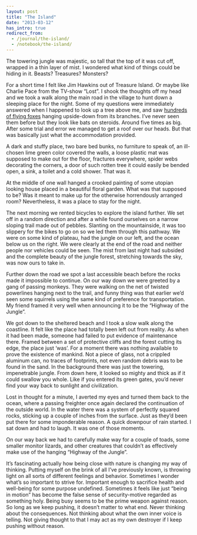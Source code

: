 ```yaml
---
layout: post
title: "The Island"
date: "2013-03-12"
has_intro: true
redirect_from:
  - /journal/the-island/
  - /notebook/the-island/
---
```


The towering jungle was majestic, so tall that the top of it was cut off, wrapped in a thin layer of mist. I wondered what kind of things could be hiding in it. Beasts? Treasures? Monsters?

For a short time I felt like Jim Hawkins out of Treasure Island. Or maybe like Charlie Pace from the TV-show “Lost”. I shook the thoughts off my head and we took a walk along the main road in the village to hunt down a sleeping place for the night. Some of my questions were immediately answered when I happened to look up a tree above me, and saw [hundreds of flying foxes](https://www.google.se/search?q=flying+foxes&es_sm=91&source=lnms&tbm=isch&sa=X&ei=h192U7uNLuGo4gTs-ICIBw&ved=0CAgQ_AUoAQ&biw=1440&bih=802) hanging upside-down from its branches. I’ve never seen them before but they look like bats on steroids. Around five times as big. After some trial and error we managed to get a roof over our heads. But that was basically just what the accommodation provided.

A dark and stuffy place, two bare bed bunks, no furniture to speak of, an ill-chosen lime green color covered the walls, a loose plastic mat was supposed to make out for the floor, fractures everywhere, spider webs decorating the corners, a door of such rotten tree it could easily be bended open, a sink, a toilet and a cold shower. That was it.

At the middle of one wall hanged a crooked painting of some utopian looking house placed in a beautiful floral garden. What was that supposed to be? Was it meant to make up for the otherwise horrendously arranged room? Nevertheless, it was a place to stay for the night.

The next morning we rented bicycles to explore the island further. We set off in a random direction and after a while found ourselves on a narrow sloping trail made out of pebbles. Slanting on the mountainside, it was too slippery for the bikes to go on so we led them through this pathway. We were on some kind of plateau, had the jungle on our left, and the ocean below us on the right. We were clearly at the end of the road and neither people nor vehicles could be seen. The mist from last night had subsided and the complete beauty of the jungle forest, stretching towards the sky, was now ours to take in.

Further down the road we spot a last accessible beach before the rocks made it impossible to continue. On our way down we were greeted by a gang of passing monkeys. They were walking on the net of twisted powerlines hanging next to the trail, and funny thing was that earlier we’d seen some squirrels using the same kind of preference for transportation. My friend framed it very well when announcing it to be the “Highway of the Jungle”.

We got down to the sheltered beach and I took a slow walk along the coastline. It felt like the place had totally been left out from reality. As when it had been made, someone had failed to put evidence of maintenance there. Framed between a set of protective cliffs and the forest cutting its edge, the place just ‘was’. For a moment there was nothing available to prove the existence of mankind. Not a piece of glass, not a crippled aluminum can, no traces of footprints, not even random debris was to be found in the sand. In the background there was just the towering, impenetrable jungle. From down here, it looked so mighty and thick as if it could swallow you whole. Like if you entered its green gates, you’d never find your way back to sunlight and civilization.

Lost in thought for a minute, I averted my eyes and turned them back to the ocean, where a passing freighter once again declared the continuation of the outside world. In the water there was a system of perfectly squared rocks, sticking up a couple of inches from the surface. Just as they’d been put there for some imponderable reason. A quick downpour of rain started. I sat down and had to laugh. It was one of those moments.

On our way back we had to carefully make way for a couple of toads, some smaller monitor lizards, and other creatures that couldn’t as effectively make use of the hanging “Highway of the Jungle”.

It’s fascinating actually how being close with nature is changing my way of thinking. Putting myself on the brink of all I’ve previously known, is throwing light on all sorts of different feelings and behavior. Sometimes I wonder what’s so important to strive for. Important enough to sacrifice health and well-being for some purpose undefined. Sometimes it feels like just “being in motion” has become the false sense of security-motive regarded as something holy. Being busy seems to be the prime weapon against reason. So long as we keep pushing, it doesn’t matter to what end. Never thinking about the consequences. Not thinking about what the own inner voice is telling. Not giving thought to that I may act as my own destroyer if I keep pushing without reason.

